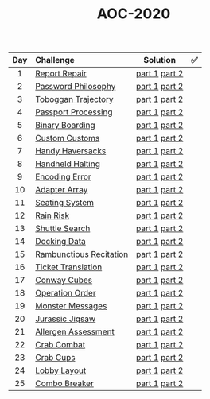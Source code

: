# <p align="center"> AOC-2020 </p>
<br>

| Day | Challenge | Solution |:white_check_mark:|
|:---:|:---|:---:|:---:|
| 1 | [Report Repair](https://adventofcode.com/2020/day/1) | [part 1](./src/day01/part1.py) [part 2](./src/day01/part2.py) |
| 2 | [Password Philosophy](https://adventofcode.com/2020/day/2) | [part 1](./src/day02/part1.py) [part 2](./src/day02/part2.py) |
| 3 | [Toboggan Trajectory](https://adventofcode.com/2020/day/3) | [part 1](./src/day03/part1.py) [part 2](./src/day03/part2.py) |
| 4 | [Passport Processing](https://adventofcode.com/2020/day/4) | [part 1](./src/day04/part1.py) [part 2](./src/day04/part2.py) |
| 5 | [Binary Boarding](https://adventofcode.com/2020/day/5) | [part 1](./src/day05/part1.py) [part 2](./src/day05/part2.py) |
| 6 | [Custom Customs](https://adventofcode.com/2020/day/6) | [part 1](./src/day06/part1.py) [part 2](./src/day06/part2.py) |
| 7 | [Handy Haversacks](https://adventofcode.com/2020/day/7) | [part 1](./src/day07/part1.py) [part 2](./src/day07/part2.py) |
| 8 | [Handheld Halting](https://adventofcode.com/2020/day/8) | [part 1](./src/day08/part1.py) [part 2](./src/day08/part2.py) |
| 9 | [Encoding Error](https://adventofcode.com/2020/day/9) | [part 1](./src/day09/part1.py) [part 2](./src/day09/part2.py) |
| 10 | [Adapter Array](https://adventofcode.com/2020/day/10) | [part 1](./src/day10/part1.py) [part 2](./src/day10/part2.py) |
| 11 | [Seating System](https://adventofcode.com/2020/day/11) | [part 1](./src/day11/part1.py) [part 2](./src/day11/part2.py) |
| 12 | [Rain Risk](https://adventofcode.com/2020/day/12) | [part 1](./src/day12/part12.py) [part 2](./src/day12/part12.py) |
| 13 | [Shuttle Search](https://adventofcode.com/2020/day/13) | [part 1](./src/day13/part1.py) [part 2](./src/day13/part2.py) |
| 14 | [Docking Data](https://adventofcode.com/2020/day/14) | [part 1](./src/day14/part1.py) [part 2](./src/day14/part2.py) |
| 15 | [Rambunctious Recitation](https://adventofcode.com/2020/day/15) | [part 1](./src/day15/part1.py) [part 2](./src/day15/part2.py) |
| 16 | [Ticket Translation](https://adventofcode.com/2020/day/16) | [part 1](./src/day16/part12.py) [part 2](./src/day16/part12.py) |
| 17 | [Conway Cubes](https://adventofcode.com/2020/day/17) | [part 1](./src/day17/part12.py) [part 2](./src/day17/part12.py) |
| 18 | [Operation Order](https://adventofcode.com/2020/day/18) | [part 1](./src/day18/part12.py) [part 2](./src/day18/part12.py) |
| 19 | [Monster Messages](https://adventofcode.com/2020/day/19) | [part 1](./src/day19/part1.py) [part 2](./src/day19/part2.py) |
| 20 | [Jurassic Jigsaw](https://adventofcode.com/2020/day/20) | [part 1](./src/day20/part12.py) [part 2](./src/day20/part12.py) |
| 21 | [Allergen Assessment](https://adventofcode.com/2020/day/21) | [part 1](./src/day21/part1.py) [part 2](./src/day21/part2.py) |
| 22 | [Crab Combat](https://adventofcode.com/2020/day/22) | [part 1](./src/day22/part1.py) [part 2](./src/day22/part2.py) |
| 23 | [Crab Cups](https://adventofcode.com/2020/day/23) | [part 1](./src/day23/part1.py) [part 2](./src/day23/part2.py) |
| 24 | [Lobby Layout](https://adventofcode.com/2020/day/24) | [part 1](./src/day24/part12.py) [part 2](./src/day24/part12.py) |
| 25 | [Combo Breaker](https://adventofcode.com/2020/day/25) | [part 1](./src/day25/part1.py) [part 2](./src/day25/part1.py) |
